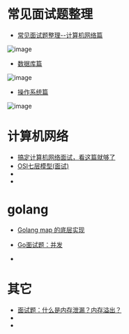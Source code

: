 # 常见面试题整理

* [ 常见面试题整理--计算机网络篇](https://zhuanlan.zhihu.com/p/24001696)

![image](https://pic1.zhimg.com/80/v2-89bddd0200f7aafab8f0571bc67d4d5c_hd.png) 

* [数据库篇](https://zhuanlan.zhihu.com/p/23713529?refer=passer)

![image](https://pic2.zhimg.com/v2-f11f49e45bb78690969094926ccaa5f7_1200x500.jpg) 

* [操作系统篇](https://zhuanlan.zhihu.com/p/23755202?refer=passer)

![image](https://pic2.zhimg.com/80/v2-c91f80be5056146e19483bc16c61f295_hd.png)

# 计算机网络
* [搞定计算机网络面试，看这篇就够了](https://juejin.im/post/5b5f20686fb9a04f844adbdd)
* [OSI七层模型(面试)](https://www.jianshu.com/p/0125d110e3bb)
* []()
* []()

# golang
* [Golang map 的底层实现](https://www.jianshu.com/p/aa0d4808cbb8)

* [Go面试题：并发](https://github.com/Shitaibin/shitaibin.github.io/blob/hexo_resource/source/_posts/go-concurrent-problems1.md)
* []()

# 其它

* [面试题：什么是内存泄漏？内存溢出？](https://zhuanlan.zhihu.com/p/69151763)
* []()
* []()